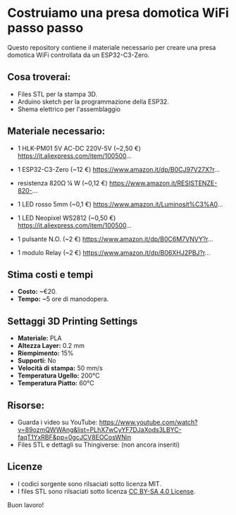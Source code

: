 # Costruiamo una presa domotica WiFi passo passo 

Questo repository contiene il materiale necessario per creare una presa domotica WiFi controllata da un ESP32-C3-Zero.  

## Cosa troverai:
- Files STL per la stampa 3D.  
- Arduino sketch per la programmazione della ESP32.
- Shema elettrico per l'assemblaggio

## Materiale necessario:
- 1 HLK-PM01 5V AC-DC 220V-5V (~2,50 €)
https://it.aliexpress.com/item/100500...

- 1 ESP32-C3-Zero (~12 €)
https://www.amazon.it/dp/B0CJ97V27X?r...

- resistenza 820Ω ¼ W (~0,12 €)
https://www.amazon.it/RESISTENZE-820-...

- 1 LED rosso 5mm (~0,1 €)
https://www.amazon.it/Luminosit%C3%A0...

- 1 LED Neopixel WS2812 (~0,50 €)
https://it.aliexpress.com/item/100500...

- 1 pulsante N.O. (~2 €)
https://www.amazon.it/dp/B0C6M7VNVY?r...

- 1 modulo Relay (~2 €)
https://www.amazon.it/dp/B06XHJ2PBJ?r...

## Stima costi e tempi  
- **Costo:** ~€20.  
- **Tempo:** ~5 ore di manodopera. 

## Settaggi 3D Printing Settings  
- **Materiale:** PLA  
- **Altezza Layer:** 0.2 mm  
- **Riempimento:** 15%  
- **Supporti:** No  
- **Velocità di stampa:** 50 mm/s  
- **Temperatura Ugello:** 200°C  
- **Temperatura Piatto:** 60°C  

## Risorse:
- Guarda i video su YouTube: https://www.youtube.com/watch?v=89ozmQWWAng&list=PLhX7wCyYF7DJaXods3LBYC-faqT1YxRBF&pp=0gcJCV8EOCosWNin
- Files STL e dettagli su Thingiverse: (non ancora inseriti)

## Licenze  
- I codici sorgente sono rilsaciati sotto licenza MIT.  
- I files STL sono rilsaciati sotto licenza  [CC BY-SA 4.0 License](https://creativecommons.org/licenses/by-sa/4.0/).  

Buon lavoro!
